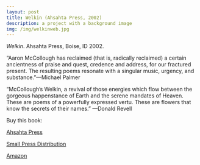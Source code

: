 ```yaml
---
layout: post
title: Welkin (Ahsahta Press, 2002)
description: a project with a background image
img: /img/welkinweb.jpg
---
```



<img class="simple_img" src="{{ site.baseurl }}/img/welkinweb.jpg" alt="" title="welkin cover image"/>
<div class="col three caption">
	<em>Welkin</em>. Ahsahta Press, Boise, ID 2002. 
</div>


“Aaron McCollough has reclaimed (that is, radically reclaimed) a certain ancientness of praise and quest, credence and address, for our fractured present. The resulting poems resonate with a singular music, urgency, and substance.”—Michael Palmer

“McCollough’s Welkin, a revival of those energies which flow between the gorgeous happenstance of Earth and the serene mandates of Heaven. These are poems of a powerfully expressed vertu. These are flowers that know the secrets of their names.” —Donald Revell

Buy this book:

[Ahsahta Press](https://ahsahtapress.org/product/aaron-mccollough-welkin/)

[Small Press Distribution](http://www.spdbooks.org/Products/0916272729/welkin.aspx)

[Amazon](https://www.amazon.com/Welkin-Poems-Sawtooth-Poetry-Prize/dp/0916272729/ref=cm_lmf_tit_5_rdsssl0/102-2626103-5907352)
